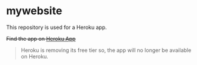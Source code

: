 # mywebsite
This repository is used for a Heroku app.

~~Find the app on [Heroku App](https://hari31416.herokuapp.com)~~
>Heroku is removing its free tier so, the app will no longer be available on Heroku.
